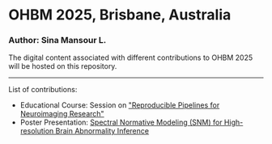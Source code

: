 # OHBM 2025, Brisbane, Australia

### Author: Sina Mansour L.

The digital content associated with different contributions to OHBM 2025 will be hosted on this repository.

---

List of contributions:

- Educational Course: Session on ["Reproducible Pipelines for Neuroimaging Research"](https://sina-mansour.github.io/ohbm2025-reproducible-research/intro.html)
- Poster Presentation: [Spectral Normative Modeling (SNM) for High-resolution Brain Abnormality Inference](./SNM_poster)
